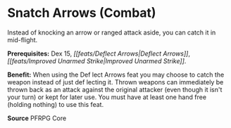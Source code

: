 ﻿---
cssclass: [feats]

---
# Snatch Arrows (Combat)

Instead of knocking an arrow or ranged attack aside, you can catch it in mid-flight.

**Prerequisites:** Dex 15, _[[feats/Deflect Arrows|Deflect Arrows]]_, _[[feats/Improved Unarmed Strike|Improved Unarmed Strike]]_.

**Benefit:** When using the Def lect Arrows feat you may choose to catch the weapon instead of just def lecting it. Thrown weapons can immediately be thrown back as an attack against the original attacker (even though it isn't your turn) or kept for later use. You must have at least one hand free (holding nothing) to use this feat.

**Source** PFRPG Core